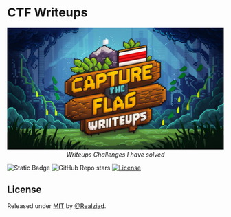 # CTF Writeups
<p align="center">
<img src="resources/images/Logo.png">
<br>
<i>Writeups Challenges I have solved</i>

![Static Badge](https://img.shields.io/badge/Realziad-CTF_Writeups-blue?logo=github&link=https%3A%2F%2Fgithub.com%2FRealziad%2FCTF_Writeups)
![GitHub Repo stars](https://img.shields.io/github/stars/Realziad/CTF_Writeups)
[![License](https://img.shields.io/badge/License-MIT-blue)](#license)


















## License

Released under [MIT](/LICENSE) by [@Realziad](https://github.com/Realziad).
